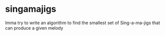 # singamajigs
Imma try to write an algorithm to find the smallest set of Sing-a-ma-jigs that can produce a given melody
